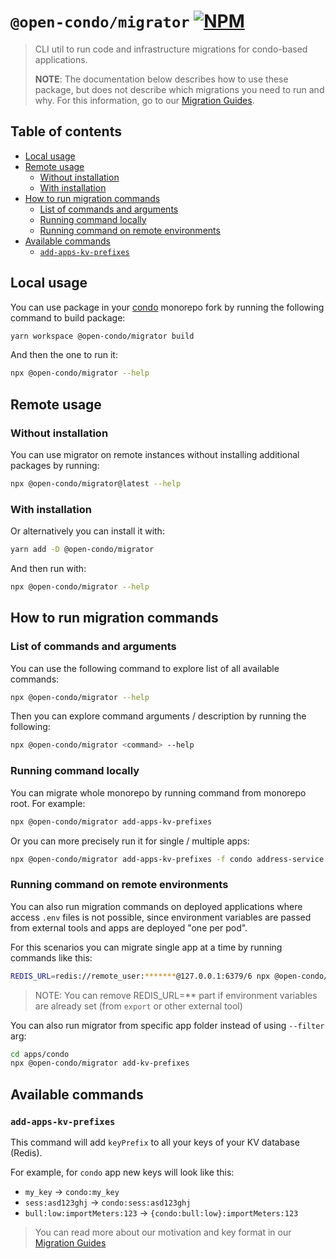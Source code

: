 [npm-badge-link]: https://img.shields.io/npm/v/@open-condo/migrator?style=flat-square
[npm-pkg-link]: https://www.npmjs.com/package/@open-condo/migrator

# `@open-condo/migrator` [![NPM][npm-badge-link]][npm-pkg-link]
> CLI util to run code and infrastructure migrations for condo-based applications.
> 
> **NOTE**: The documentation below describes how to use these package, 
> but does not describe which migrations you need to run and why. 
> For this information, go to our [Migration Guides](https://github.com/open-condo-software/condo/blob/main/docs/migration.md).


## Table of contents
- [Local usage](#local-usage)
- [Remote usage](#remote-usage)
    - [Without installation](#without-installation)
    - [With installation](#with-installation)
- [How to run migration commands](#how-to-run-migration-commands)
    - [List of commands and arguments](#list-of-commands-and-arguments)
    - [Running command locally](#running-command-locally)
    - [Running command on remote environments](#running-command-on-remote-environments)
- [Available commands](#available-commands)
    - [`add-apps-kv-prefixes`](#add-apps-kv-prefixes)

## Local usage

You can use package in your [condo](https://github.com/open-condo-software/condo) monorepo fork 
by running the following command to build package:
```bash
yarn workspace @open-condo/migrator build
```
And then the one to run it:
```bash
npx @open-condo/migrator --help
```

## Remote usage

### Without installation

You can use migrator on remote instances without installing additional packages by running:
```bash
npx @open-condo/migrator@latest --help
```

### With installation

Or alternatively you can install it with:
```bash
yarn add -D @open-condo/migrator
```

And then run with:
```bash
npx @open-condo/migrator --help
```

## How to run migration commands

### List of commands and arguments

You can use the following command to explore list of all available commands:
```bash
npx @open-condo/migrator --help
```

Then you can explore command arguments / description by running the following:
```bash
npx @open-condo/migrator <command> --help
```

### Running command locally

You can migrate whole monorepo by running command from monorepo root. For example:

```bash
npx @open-condo/migrator add-apps-kv-prefixes
```

Or you can more precisely run it for single / multiple apps:

```bash
npx @open-condo/migrator add-apps-kv-prefixes -f condo address-service
```

### Running command on remote environments

You can also run migration commands on deployed applications where access `.env` files is not possible, 
since environment variables are passed from external tools and apps are deployed "one per pod".

For this scenarios you can migrate single app at a time by running commands like this:

```bash
REDIS_URL=redis://remote_user:*******@127.0.0.1:6379/6 npx @open-condo/migrator add-kv-prefixes -f condo
```

> NOTE: You can remove REDIS_URL=** part if environment variables are already set (from `export` or other external tool)

You can also run migrator from specific app folder instead of using `--filter` arg:

```bash
cd apps/condo
npx @open-condo/migrator add-kv-prefixes
```


## Available commands

### `add-apps-kv-prefixes`

This command will add `keyPrefix` to all your keys of your KV database (Redis).

For example, for `condo` app new keys will look like this:

- `my_key` -> `condo:my_key`
- `sess:asd123ghj` -> `condo:sess:asd123ghj`
- `bull:low:importMeters:123` -> `{condo:bull:low}:importMeters:123`

> You can read more about our motivation and key format in our [Migration Guides](https://github.com/open-condo-software/condo/blob/main/docs/migration.md)